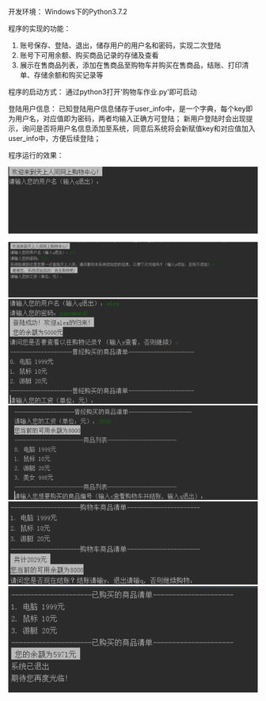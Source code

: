 开发环境： Windows下的Python3.7.2
          
程序的实现的功能：
1. 账号保存、登陆、退出，储存用户的用户名和密码，实现二次登陆
2. 账号下可用余额、购买商品记录的存储及查看
3. 展示在售商品列表，添加在售商品至购物车并购买在售商品，结账、打印清单、存储余额和购买记录等

程序的启动方式：
  通过python3打开'购物车作业.py'即可启动

登陆用户信息：
  已知登陆用户信息储存于user_info中，是一个字典，每个key即为用户名，对应值即为密码，两者均输入正确方可登陆；
  新用户登陆时会出现提示，询问是否将用户名信息添加至系统，同意后系统将会新赋值key和对应值加入user_info中，方便后续登陆；
  
程序运行的效果：

![image](https://github.com/xwjxwj7430/Luffy_Python_MyProjects/blob/master/Day%2015%2020190130/%E8%B4%AD%E7%89%A9%E8%BD%A6%E6%95%88%E6%9E%9C%E5%9B%BE/%E7%99%BB%E9%99%86.png)

![image](https://github.com/xwjxwj7430/Luffy_Python_MyProjects/blob/master/Day%2015%2020190130/%E8%B4%AD%E7%89%A9%E8%BD%A6%E6%95%88%E6%9E%9C%E5%9B%BE/1%E6%96%B0%E7%94%A8%E6%88%B7%E6%B7%BB%E5%8A%A0.png)
![image](https://github.com/xwjxwj7430/Luffy_Python_MyProjects/blob/master/Day%2015%2020190130/%E8%B4%AD%E7%89%A9%E8%BD%A6%E6%95%88%E6%9E%9C%E5%9B%BE/2%E4%BD%99%E9%A2%9D%E5%92%8C%E8%BF%87%E5%BE%80%E8%AE%B0%E5%BD%95.png)
![image](https://github.com/xwjxwj7430/Luffy_Python_MyProjects/blob/master/Day%2015%2020190130/%E8%B4%AD%E7%89%A9%E8%BD%A6%E6%95%88%E6%9E%9C%E5%9B%BE/3%E5%95%86%E5%93%81%E5%B1%95%E7%A4%BA.png)
![image](https://github.com/xwjxwj7430/Luffy_Python_MyProjects/blob/master/Day%2015%2020190130/%E8%B4%AD%E7%89%A9%E8%BD%A6%E6%95%88%E6%9E%9C%E5%9B%BE/4%E8%B4%AD%E7%89%A9%E8%BD%A6%E6%B8%85%E5%8D%95%E5%92%8C%E7%BB%93%E8%B4%A6.png)
![image](https://github.com/xwjxwj7430/Luffy_Python_MyProjects/blob/master/Day%2015%2020190130/%E8%B4%AD%E7%89%A9%E8%BD%A6%E6%95%88%E6%9E%9C%E5%9B%BE/5%E5%B7%B2%E8%B4%AD%E4%B9%B0%E5%95%86%E5%93%81%E6%B8%85%E5%8D%95%E5%92%8C%E9%80%80%E5%87%BA.png)
